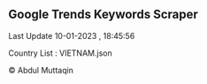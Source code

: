 

## Google Trends Keywords Scraper 
 
Last Update 10-01-2023 , 18:45:56

Country List :
VIETNAM.json



© Abdul Muttaqin 
